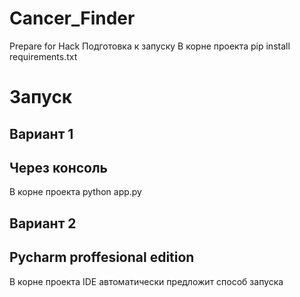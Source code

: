 # Cancer_Finder
Prepare for Hack
Подготовка к запуску
В корне проекта
pip install requirements.txt

# Запуск

## Вариант 1 
## Через консоль
В корне проекта
python app.py

## Вариант 2 
## Pycharm proffesional edition
В корне проекта
IDE автоматически предложит способ запуска
